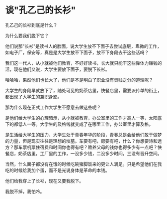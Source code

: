 # 谈"孔乙己的长衫"

孔乙己的长衫到底是什么？

为什么要我们脱下它？

他们说那"长衫"是读书人的脸面，说大学生放不下面子去尝试底层，卑微的工作，如电子厂，保安等，真是是大学生放不下面子，放不下身段去干这些活吗？

我们这一代人，从小就被他们教育，不好好读书，长大就只能干这些靠体力赚钱的活，现在他们又说，大学生要放下面子，要脱下长衫。

哈哈哈，果然他们也长大了，他们是不是明白了职业没有贵贱之分的道理呢？

大学生的身段早就放下了，随处可见的奶茶店里，快餐店里，需要派传单的街上，都出现了大学生的兼职身影。

那为什么现在正式工作大学生不愿意去做这些呢？

是他们给大学生的心理暗示，从小就被教育，办公室里的工作才高人一等，太阳底下的都低人一等。大学生的及格线就变成了在哪里工作，办公室里才算及格。

是生活给大学生的压力，大学生处于青春年华的阶段，青春总是会给他们敢于做梦的力量，但是现实往往是理想的坟墓。车要有吧，房要有吧，什么？你想要诗和远方？那车票机票住宿费和时间你也得有吧？赡养父母的钱你也得多少有一点吧？快餐店，奶茶店里，工厂里的工作，一没多少钱，二没多少时间，三没有晋升空间。

当然，什么面子都没有在饿的时候吃碗猪脚饭来的更让人满足。只是希望他们在我吃的时候给我加个蛋，而不是光说身体是革命的本钱。

他们给我穿上了长衫，现在又要我脱下。

我脱不掉，我怕冷。